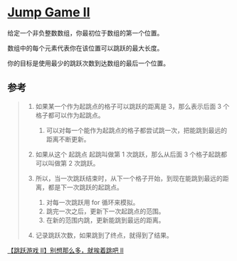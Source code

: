 # [Jump Game II](https://leetcode.com/problems/jump-game-ii/description/)

给定一个非负整数数组，你最初位于数组的第一个位置。

数组中的每个元素代表你在该位置可以跳跃的最大长度。

你的目标是使用最少的跳跃次数到达数组的最后一个位置。

## 参考

> 1. 如果某一个作为起跳点的格子可以跳跃的距离是 3，那么表示后面 3 个格子都可以作为起跳点。
>    1. 可以对每一个能作为起跳点的格子都尝试跳一次，把能跳到最远的距离不断更新。
> 
> 2. 如果从这个 起跳点 起跳叫做第 1 次跳跃，那么从后面 3 个格子起跳都可以叫做第 2 次跳跃。
> 
> 3. 所以，当一次跳跃结束时，从下一个格子开始，到现在能跳到最远的距离，都是下一次跳跃的起跳点。
>    1. 对每一次跳跃用 for 循环来模拟。
>    2. 跳完一次之后，更新下一次起跳点的范围。
>    3. 在新的范围内跳，更新能跳到最远的距离。
> 
> 4. 记录跳跃次数，如果跳到了终点，就得到了结果。

[【跳跃游戏 II】别想那么多，就挨着跳吧 II](https://leetcode-cn.com/problems/jump-game-ii/solution/45-by-ikaruga/)
